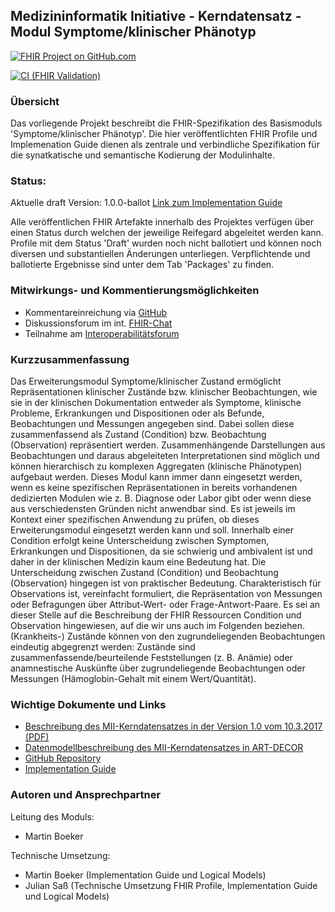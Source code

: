 ## Medizininformatik Initiative - Kerndatensatz - Modul Symptome/klinischer Phänotyp

[![FHIR Project on GitHub.com](https://img.shields.io/badge/FHIR_project_on_GitHub.com-kerndatensatzmodul--symptom-green)](https://github.com/medizininformatik-initiative/kerndatensatzmodul-symptome) 

[![CI (FHIR Validation)](https://github.com/medizininformatik-initiative/kerndatensatzmodul-person/actions/workflows/main.yml/badge.svg)](https://github.com/medizininformatik-initiative/kerndatensatzmodul-symptome/actions/workflows/main.yml)

### Übersicht
Das vorliegende Projekt beschreibt die FHIR-Spezifikation des Basismoduls 'Symptome/klinischer Phänotyp'. Die hier veröffentlichten FHIR Profile und Implemenation Guide dienen als zentrale und verbindliche Spezifikation für die synatkatische und semantische Kodierung der Modulinhalte.

### Status:

Aktuelle draft Version: 1.0.0-ballot [Link zum Implementation Guide](https://simplifier.net/guide/mii-ig-modul-symptom-2024-de)

<!-- Reifegrad: -->

Alle veröffentlichen FHIR Artefakte innerhalb des Projektes verfügen über einen Status durch welchen der jeweilige Reifegard abgeleitet werden kann.
Profile mit dem Status 'Draft' wurden noch nicht ballotiert und können noch diversen und substantiellen Änderungen unterliegen. Verpflichtende und ballotierte Ergebnisse sind unter dem Tab 'Packages' zu finden.

### Mitwirkungs- und Kommentierungsmöglichkeiten

* Kommentareinreichung via [GitHub](https://github.com/medizininformatik-initiative/kerndatensatzmodul-symptome)
* Diskussionsforum im int. [FHIR-Chat](https://chat.fhir.org/#narrow/stream/179307-german.2Fmi-initiative)
* Teilnahme am [Interoperabilitätsforum](https://wiki.hl7.de/index.php?title=Interoperabilitätsforum)

### Kurzzusammenfassung

Das Erweiterungsmodul Symptome/klinischer Zustand ermöglicht Repräsentationen klinischer Zustände bzw. klinischer Beobachtungen, wie sie in der klinischen Dokumentation entweder als Symptome, klinische Probleme, Erkrankungen und Dispositionen oder als Befunde, Beobachtungen und Messungen angegeben sind. Dabei sollen diese zusammenfassend als Zustand (Condition) bzw. Beobachtung (Observation) repräsentiert werden. Zusammenhängende Darstellungen aus Beobachtungen und daraus abgeleiteten Interpretationen sind möglich und können hierarchisch zu komplexen Aggregaten (klinische Phänotypen) aufgebaut werden. Dieses Modul kann immer dann eingesetzt werden, wenn es keine spezifischen Repräsentationen in bereits vorhandenen dedizierten Modulen wie z. B. Diagnose oder Labor gibt oder wenn diese aus verschiedensten Gründen nicht anwendbar sind. Es ist jeweils im Kontext einer spezifischen Anwendung zu prüfen, ob dieses Erweiterungsmodul eingesetzt werden kann und soll. Innerhalb einer Condition erfolgt keine Unterscheidung zwischen Symptomen, Erkrankungen und Dispositionen, da sie schwierig und ambivalent ist und daher in der klinischen Medizin kaum eine Bedeutung hat. Die Unterscheidung zwischen Zustand (Condition) und Beobachtung (Observation) hingegen ist von praktischer Bedeutung. Charakteristisch für Observations ist, vereinfacht formuliert, die Repräsentation von Messungen oder Befragungen über Attribut-Wert- oder Frage-Antwort-Paare. Es sei an dieser Stelle auf die Beschreibung der FHIR Ressourcen Condition und Observation hingewiesen, auf die wir uns auch im Folgenden beziehen. (Krankheits-) Zustände können von den zugrundeliegenden Beobachtungen eindeutig abgegrenzt werden: Zustände sind zusammenfassende/beurteilende Feststellungen (z. B. Anämie) oder anamnestische Auskünfte über zugrundeliegende Beobachtungen oder Messungen (Hämoglobin-Gehalt mit einem Wert/Quantität).

### Wichtige Dokumente und Links
* [Beschreibung des MII-Kerndatensatzes in der Version 1.0 vom 10.3.2017 (PDF)](https://www.medizininformatik-initiative.de/sites/default/files/inline-files/MII_04_Kerndatensatz_1-0.pdf)
* [Datenmodellbeschreibung des MII-Kerndatensatzes in ART-DECOR](https://art-decor.org/art-decor/decor-project--mide-)
* [GitHub Repository](https://github.com/medizininformatik-initiative/kerndatensatzmodul-symptome)
* [Implementation Guide](https://simplifier.net/guide/mii-ig-modul-symptom-2024-de)


### Autoren und Ansprechpartner

Leitung des Moduls:

* Martin Boeker

Technische Umsetzung:

* Martin Boeker (Implementation Guide und Logical Models)
* Julian Saß (Technische Umsetzung FHIR Profile, Implementation Guide und Logical Models)
